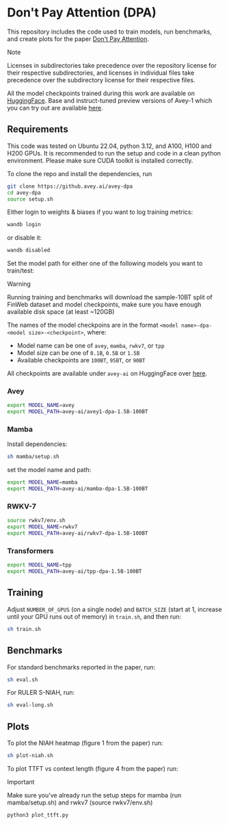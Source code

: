 # Don't Pay Attention (DPA)

This repository includes the code used to train models, run benchmarks, and create plots for the paper [Don't Pay Attention](https://arxiv.org/abs/2506.11305).

> [!NOTE]
> Licenses in subdirectories take precedence over the repository license for their respective subdirectories, and licenses in individual files take precedence over the subdirectory license for their respective files.

All the model checkpoints trained during this work are available on [HuggingFace](https://huggingface.co/collections/avey-ai/dont-pay-attention-68454fb98666af07b6adf429). Base and instruct-tuned preview versions of Avey-1 which you can try out are available [here](https://huggingface.co/collections/avey-ai/avey-1-research-preview-684594455dc52c40017b3ffa).

## Requirements

This code was tested on Ubuntu 22.04, python 3.12, and A100, H100 and H200 GPUs. It is recommended to run the setup and code in a clean python environment. Please make sure CUDA toolkit is installed correctly.

To clone the repo and install the dependencies, run
```bash
git clone https://github.avey.ai/avey-dpa
cd avey-dpa
source setup.sh
```

Either login to weights & biases if you want to log training metrics:
```bash
wandb login
```
or disable it:
```bash
wandb disabled
```

Set the model path for either one of the following models you want to train/test:

> [!WARNING]
> Running training and benchmarks will download the sample-10BT split of FinWeb dataset and model checkpoints, make sure you have enough available disk space (at least ~120GB)

The names of the model checkpoins are in the format `<model name>-dpa-<model size>-<checkpoint>`, where:

- Model name can be one of `avey`, `mamba`, `rwkv7`, or `tpp`
- Model size can be one of `0.1B`, `0.5B` or `1.5B`
- Available checkpoints are `100BT`, `95BT`, or `90BT`

All checkpoints are available under `avey-ai` on HuggingFace over [here](https://huggingface.co/collections/avey-ai/dont-pay-attention-68454fb98666af07b6adf429).

### Avey

```bash
export MODEL_NAME=avey
export MODEL_PATH=avey-ai/avey1-dpa-1.5B-100BT
```

### Mamba

Install dependencies:
```bash
sh mamba/setup.sh
```

set the model name and path:
```bash
export MODEL_NAME=mamba
export MODEL_PATH=avey-ai/mamba-dpa-1.5B-100BT
```

### RWKV-7

```bash
source rwkv7/env.sh
export MODEL_NAME=rwkv7
export MODEL_PATH=avey-ai/rwkv7-dpa-1.5B-100BT
```

### Transformers

```bash
export MODEL_NAME=tpp
export MODEL_PATH=avey-ai/tpp-dpa-1.5B-100BT
```

## Training

Adjust `NUMBER_OF_GPUS` (on a single node) and `BATCH_SIZE` (start at 1, increase until your GPU runs out of memory) in `train.sh`, and then run:

```bash
sh train.sh
```

## Benchmarks

For standard benchmarks reported in the paper, run:

```bash
sh eval.sh
```

For RULER S-NIAH, run:
```bash
sh eval-long.sh
```

## Plots

To plot the NIAH heatmap (figure 1 from the paper) run:
```bash
sh plot-niah.sh
```

To plot TTFT vs context length (figure 4 from the paper) run:

> [!IMPORTANT]
> Make sure you've already run the setup steps for mamba (run mamba/setup.sh) and rwkv7 (source rwkv7/env.sh)

```bash
python3 plot_ttft.py
```
